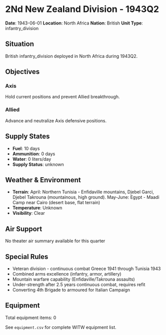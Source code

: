 # 2Nd New Zealand Division - 1943Q2

**Date**: 1943-06-01
**Location**: North Africa
**Nation**: British
**Unit Type**: infantry_division

## Situation

British infantry_division deployed in North Africa during 1943Q2.

## Objectives

### Axis
Hold current positions and prevent Allied breakthrough.

### Allied
Advance and neutralize Axis defensive positions.

## Supply States

- **Fuel**: 10 days
- **Ammunition**: 0 days
- **Water**: 0 liters/day
- **Supply Status**: unknown

## Weather & Environment

- **Terrain**: April: Northern Tunisia - Enfidaville mountains, Djebel Garci, Djebel Takrouna (mountainous, high ground). May-June: Egypt - Maadi Camp near Cairo (desert base, flat terrain)
- **Temperature**: Unknown
- **Visibility**: Clear

## Air Support

No theater air summary available for this quarter

## Special Rules

- Veteran division - continuous combat Greece 1941 through Tunisia 1943
- Combined arms excellence (infantry, armor, artillery)
- Mountain warfare capability (Enfidaville/Takrouna assaults)
- Under-strength after 2.5 years continuous combat, requires refit
- Converting 4th Brigade to armoured for Italian Campaign

## Equipment

Total equipment items: 0

See `equipment.csv` for complete WITW equipment list.
